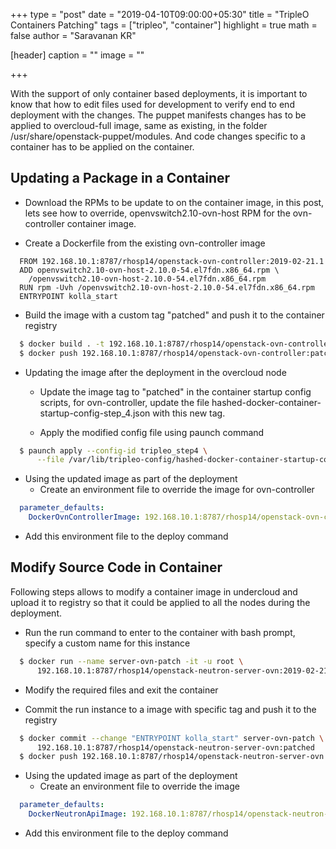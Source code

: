 +++
type = "post"
date = "2019-04-10T09:00:00+05:30"
title = "TripleO Containers Patching"
tags = ["tripleo", "container"]
highlight = true
math = false
author = "Saravanan KR"

[header]
  caption = ""
  image = ""

+++

With the support of only container based deployments, it is important to know
that how to edit files used for development to verify end to end deployment
with the changes. The puppet manifests changes has to be applied to
overcloud-full image, same as existing, in the folder
/usr/share/openstack-puppet/modules. And code changes specific to a container
has to be applied on the container.

## Updating a Package in a Container

* Download the RPMs to be update to on the container image, in this post, lets
  see how to override, openvswitch2.10-ovn-host RPM for the ovn-controller
  container image.

* Create a Dockerfile from the existing ovn-controller image

```
  FROM 192.168.10.1:8787/rhosp14/openstack-ovn-controller:2019-02-21.1
  ADD openvswitch2.10-ovn-host-2.10.0-54.el7fdn.x86_64.rpm \
    /openvswitch2.10-ovn-host-2.10.0-54.el7fdn.x86_64.rpm
  RUN rpm -Uvh /openvswitch2.10-ovn-host-2.10.0-54.el7fdn.x86_64.rpm
  ENTRYPOINT kolla_start
```

* Build the image with a custom tag "patched" and push it to the container registry

```bash
  $ docker build . -t 192.168.10.1:8787/rhosp14/openstack-ovn-controller:patched
  $ docker push 192.168.10.1:8787/rhosp14/openstack-ovn-controller:patched
```

* Updating the image after the deployment in the overcloud node

  * Update the image tag to "patched" in the container startup config scripts,
    for ovn-controller, update the file
    hashed-docker-container-startup-config-step_4.json with this new tag.

  * Apply the modified config file using paunch command

```bash
  $ paunch apply --config-id tripleo_step4 \
      --file /var/lib/tripleo-config/hashed-docker-container-startup-config-step_4.json
```

* Using the updated image as part of the deployment
  * Create an environment file to override the image for ovn-controller

```yaml
  parameter_defaults:
    DockerOvnControllerImage: 192.168.10.1:8787/rhosp14/openstack-ovn-controller:patched
```

  * Add this environment file to the deploy command

## Modify Source Code in Container

Following steps allows to modify a container image in undercloud and upload it
to registry so that it could be applied to all the nodes during the
deployment.

* Run the run command to enter to the container with bash prompt, specify a
  custom name for this instance

```bash
  $ docker run --name server-ovn-patch -it -u root \
      192.168.10.1:8787/rhosp14/openstack-neutron-server-ovn:2019-02-21.1 bash
```

* Modify the required files and exit the container

* Commit the run instance to a image with specific tag and push it to the
  registry

``` bash
  $ docker commit --change "ENTRYPOINT kolla_start" server-ovn-patch \
      192.168.10.1:8787/rhosp14/openstack-neutron-server-ovn:patched
  $ docker push 192.168.10.1:8787/rhosp14/openstack-neutron-server-ovn:patched
```
* Using the updated image as part of the deployment
  * Create an environment file to override the image

```yaml
  parameter_defaults:
    DockerNeutronApiImage: 192.168.10.1:8787/rhosp14/openstack-neutron-server-ovn:patched
```

  * Add this environment file to the deploy command

